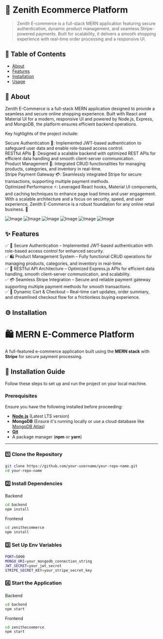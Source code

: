 # 🚀 Zenith Ecommerce Platform

> Zenith E-commerce is a full-stack MERN application featuring secure authentication, dynamic product management, and seamless Stripe-powered payments. Built for scalability, it delivers a smooth shopping experience with real-time order processing and a responsive UI.

## 📜 Table of Contents
- [About](#About)
- [Features](#features)
- [Installation](#installation)
- [Usage](#usage)


## 📖 About
Zenith E-Commerce is a full-stack MERN application designed to provide a seamless and secure online shopping experience. Built with React and Material UI for a modern, responsive UI and powered by Node.js, Express, and MongoDB, the platform ensures efficient backend operations.

Key highlights of the project include:

Secure Authentication 🔐: Implemented JWT-based authentication to safeguard user data and enable role-based access control.<br>
RESTful APIs 🚀: Designed a scalable backend with optimized REST APIs for efficient data handling and smooth client-server communication.  
Product Management 🛒: Integrated CRUD functionalities for managing products, categories, and inventory in real-time.  
Stripe Payment Gateway 💳: Seamlessly integrated Stripe for secure transactions, supporting multiple payment methods.  
Optimized Performance ⚡: Leveraged React hooks, Material UI components, and caching techniques to enhance page load times and user engagement.  
With a scalable architecture and a focus on security, speed, and user experience, Zenith E-Commerce is a robust foundation for any online retail business. 🚀  

![Image](https://github.com/user-attachments/assets/cf265cc3-e319-4e13-b0b7-eedf2305608c)
![Image](https://github.com/user-attachments/assets/1f26928f-8cef-48c1-91cd-c29e4da71bf9)
![Image](https://github.com/user-attachments/assets/072722c3-fd60-44c5-b66c-f8dfdcfb8660)
![Image](https://github.com/user-attachments/assets/c109efc8-dba5-4f72-bf87-20bff622890a)
![Image](https://github.com/user-attachments/assets/0d8a2200-dade-445f-b052-8049051748af)
![Image](https://github.com/user-attachments/assets/a3cfa211-90a2-4423-8ab7-114ac3325550)

## ✨ Features
✅ 🔐 Secure Authentication – Implemented JWT-based authentication with role-based access control for enhanced security.  
✅ 🛍️ Product Management System – Fully functional CRUD operations for managing products, categories, and inventory in real-time.  
✅ 🔄 RESTful API Architecture – Optimized Express.js APIs for efficient data handling, smooth client-server communication, and scalability.  
✅ 💳 Seamless Stripe Integration – Secure and reliable payment gateway supporting multiple payment methods for smooth transactions.  
✅ 🛒 Dynamic Cart & Checkout – Real-time cart updates, order summary, and streamlined checkout flow for a frictionless buying experience.  

## ⚙️ Installation
# 🛍️ MERN E-Commerce Platform

A full-featured e-commerce application built using the **MERN stack** with **Stripe** for secure payment processing.

## 🚀 Installation Guide  

Follow these steps to set up and run the project on your local machine.  

### **Prerequisites**  
Ensure you have the following installed before proceeding:  
- **[Node.js](https://nodejs.org/)** (Latest LTS version)  
- **MongoDB** (Ensure it's running locally or use a cloud database like [MongoDB Atlas](https://www.mongodb.com/atlas))  
- **[Git](https://git-scm.com/)**  
- A package manager (**npm** or **yarn**)  

---

### **1️⃣ Clone the Repository**  
```sh
git clone https://github.com/your-username/your-repo-name.git
cd your-repo-name
```
### **2️⃣ Install Dependencies**   
Backend
```sh
cd backend
npm install
```
Frontend
```sh
cd zenithecommerce
npm install
```
### **3️⃣ Set Up Env Variables**  
```sh
PORT=5000
MONGO_URI=your_mongodb_connection_string
JWT_SECRET=your_jwt_secret
STRIPE_SECRET_KEY=your_stripe_secret_key
```
### **4️⃣ Start the Application**  
Backend
```sh
cd backend
npm start
```
Frontend
```sh
cd zenithecoomerce
npm start
```



